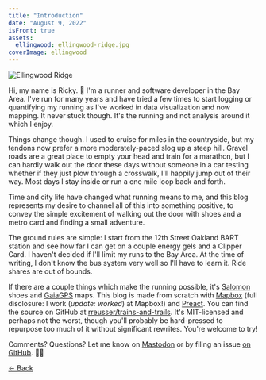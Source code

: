 ```yaml
---
title: "Introduction"
date: "August 9, 2022"
isFront: true
assets:
  ellingwood: ellingwood-ridge.jpg
coverImage: ellingwood
---
```


<span data-behavior="introduction"></span>

![Ellingwood Ridge](ellingwood-ridge-md.jpg)

Hi, my name is Ricky. 👋 I'm a runner and software developer in the Bay Area. I've run for many years and have tried a few times to start logging or quantifying my running as I've worked in data visualization and now mapping. It never stuck though. It's the running and not analysis around it which I enjoy.

Things change though. I used to cruise for miles in the countryside, but my tendons now prefer a more moderately-paced slog up a steep hill. Gravel roads are a great place to empty your head and train for a marathon, but I can hardly walk out the door these days without someone in a car testing whether if they just plow through a crosswalk, I'll happily jump out of their way. Most days I stay inside or run a one mile loop back and forth.

Time and city life have changed what running means to me, and this blog represents my desire to channel all of this into something positive, to convey the simple excitement of walking out the door with shoes and a metro card and finding a small adventure.

The ground rules are simple: I start from the 12th Street Oakland BART station and see how far I can get on a couple energy gels and a Clipper Card. I haven't decided if I'll limit my runs to the Bay Area. At the time of writing, I don't know the bus system very well so I'll have to learn it. Ride shares are out of bounds.

If there are a couple things which make the running possible, it's [Salomon](https://www.salomon.com/) shoes and [GaiaGPS](https://www.gaiagps.com/map/) maps. This blog is made from scratch with [Mapbox](https://www.mapbox.com/) (full disclosure: I work (_update: worked_) at Mapbox!) and [Preact](https://preactjs.com/). You can find the source on GitHub at [rreusser/trains-and-trails](https://github.com/rreusser/trains-and-trails). It's MIT-licensed and perhaps not the worst, though you'll probably be hard-pressed to repurpose too much of it without significant rewrites. You're welcome to try!

Comments? Questions? Let me know on [Mastodon](https://mathstodon.xyz/@rreusser) or by filing an issue [on GitHub](https://github.com/rreusser/trains-and-trails/issues). 🏃‍♂️

[← Back]()

<span class="giscus-comments"></span>
